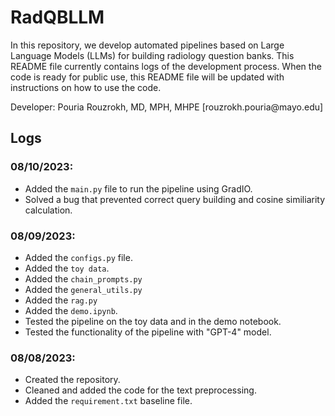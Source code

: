 # RadQBLLM
In this repository, we develop automated pipelines based on Large Language Models (LLMs) 
for building radiology question banks. This README file currently contains 
logs of the development process. When the code is ready for public use, this README file
will be updated with instructions on how to use the code.

<p> Developer: Pouria Rouzrokh, MD, MPH, MHPE [rouzrokh.pouria@mayo.edu]

## Logs

### 08/10/2023:

- Added the `main.py` file to run the pipeline using GradIO.
- Solved a bug that prevented correct query building and cosine similiarity calculation.

### 08/09/2023:

- Added the `configs.py` file.
- Added the `toy data`.
- Added the `chain_prompts.py`
- Added the `general_utils.py`
- Added the `rag.py`
- Added the `demo.ipynb`.
- Tested the pipeline on the toy data and in the demo notebook.
- Tested the functionality of the pipeline with "GPT-4" model.

### 08/08/2023:

- Created the repository.
- Cleaned and added the code for the text preprocessing.
- Added the `requirement.txt` baseline file. 